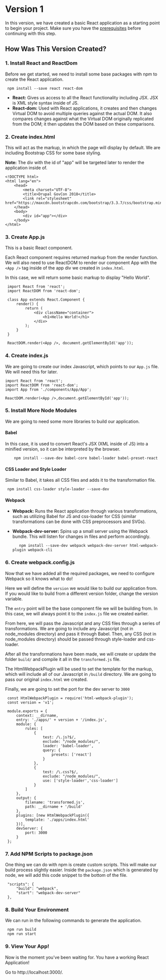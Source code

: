 # Version 1
In this version, we have created a basic React application as a starting point to begin your project. Make sure you have the [prerequisites](../../README.md) before continuing with this step.

## How Was This Version Created?

### 1. Install React and ReactDom
Before we get started, we need to install some base packages with npm to create the React application. 

     npm install --save react react-dom

   * **React:** Gives us access to all the React functionality including JSX. JSX is XML style syntax inside of JS. 
   * **React-dom:** Used with React applications, it creates and then changes Virtual DOM to avoid multiple queries against the actual DOM. It also compares changes against what the Virtual DOM originally replicated from the DOM; it then updates the DOM based on these comparisons.

### 2. Create index.html
This will act as the markup, in which the page will display by default. We are including Bootstrap CSS for some base styling.

**Note:** The div with the id of "app" will be targeted later to render the application inside of.

    <!DOCTYPE html>
    <html lang="en">
        <head>
            <meta charset="UTF-8">
            <title>Drupal GovCon 2018</title>
            <link rel="stylesheet" href="https://maxcdn.bootstrapcdn.com/bootstrap/3.3.7/css/bootstrap.min.css">
        </head>
        <body>
            <div id="app"></div>
        </body>
    </html>
    
 ### 3. Create App.js
 This is a basic React component. 
 
 Each React component requires returned markup from the render function. We will also need to use ReactDOM to render our component App with the `<App />` tag inside of the app div we created in `index.html`. 
 
 In this case, we will return some basic markup to display "Hello World". 
 
     import React from 'react';
     import ReactDOM from 'react-dom';
     
     class App extends React.Component {
         render() {
             return (
                 <div className="container">
                     <h1>Hello World!</h1>
                 </div>
             );
         }
     }
     
     ReactDOM.render(<App />, document.getElementById('app'));
     
 ### 4. Create index.js
 We are going to create our index Javascript, which points to our `App.js` file. We will need this for later.
 
    import React from 'react';
    import ReactDOM from 'react-dom';
    import App from './components/App/App';
    
    ReactDOM.render(<App />,document.getElementById('app'));
    
 ### 5. Install More Node Modules
 We are going to need some more libraries to build our application.
 
 #### Babel
  In this case, it is used to convert React's JSX (XML inside of JS) into a minified version, so it can be interpreted by the browser.
        
        npm install --save-dev babel-core babel-loader babel-preset-react
    
 #### CSS Loader and Style Loader
 Similar to Babel, it takes all CSS files and adds it to the transformation file.
 
     npm install css-loader style-loader --save-dev 
   
 #### Webpack
 * **Webpack:** Runs the React application through various transformations, such as utilizing Babel for JS and css-loader for CSS (similar transformations can be done with CSS preprocessors and SVGs).
 * **Webpack-dev-server:** Spins up a small server using the Webpack bundle. This will listen for changes in files and perform accordingly.
    
          npm install --save-dev webpack webpack-dev-server html-webpack-plugin webpack-cli 
   

 ### 6. Create webpack.config.js
 Now that we have added all the required packages, we need to configure Webpack so it knows what to do! 
 
 Here we will define the `version` we would like to build our application from. If you would like to build from a different version folder, change the version variable.
 
 The `entry` point will be the base component file we will be building from. In this case, we will always point it to the `index.js` file we created earlier.
 
 From here, we will pass the Javascript and any CSS files through a series of transformations. 
We are going to include any Javascript (not in node_modules directory) and pass it through Babel. Then, any CSS (not in node_modules directory) should be passed through style-loader and css-loader.

After all the transformations have been made, we will create or update the folder `build/` and compile it all in the `transformed.js` file.

 The HtmlWebpackPlugin will be used to set the template for the markup, which will include all of our Javascript in `/build` directory. We are going to pass our original `index.html` we created.
 
 Finally, we are going to set the port for the dev server to `3000`
 
     const HtmlWebpackPlugin = require('html-webpack-plugin');
     const version = 'v1';
     
     module.exports = {
         context: __dirname,
         entry: './apps/' + version + '/index.js',
         module: {
             rules: [
                 {
                     test: /\.js?$/,
                     exclude: "/node_modules/",
                     loader: 'babel-loader',
                     query: {
                         presets: ['react']
                     }
                 },
                 {
                     test: /\.css?$/,
                     exclude: "/node_modules/",
                     use: ['style-loader','css-loader']
                 }
             ]
         },
         output: {
             filename: 'transformed.js',
             path: __dirname + '/build'
         },
         plugins: [new HtmlWebpackPlugin({
             template: './apps/index.html'
         })],
         devServer: {
             port: 3000
         }
     };
     
 ### 7. Add NPM Scripts to package.json
 One thing we can do with npm is create custom scripts. This will make our build process slightly easier. Inside the `package.json` which is generated by node, we will add this code snippet to the bottom of the file.
 
     "scripts": {
         "build": "webpack",
         "start": "webpack-dev-server"
     },
     
### 8. Build Your Environment
We can run in the following commands to generate the application.

     npm run build
     npm run start
     
### 9. View Your App!
Now is the moment you've been waiting for. You have a working React Application!

Go to http://localhost:3000/.
